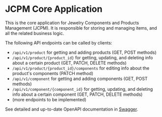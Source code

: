 # JCPM Core Application

This is the core application for Jewelry Components and Products Management (JCPM).
It is responsible for storing and managing items, and all the related business logic.

The following API endpoints can be called by clients:
* ```/api/v1/product``` for getting and adding products (GET, POST methods)
* ```/api/v1/product/{product_id}``` for getting, updating, and deleting info about 
a certain product (GET, PATCH, DELETE methods)
* ```/api/v1/product/{product_id}/components``` for editing info about 
the product's components (PATCH method)
* ```/api/v1/component``` for getting and adding components (GET, POST methods)
* ```/api/v1/component/{component_id}``` for getting, updating, and deleting info about 
a certain component (GET, PATCH, DELETE methods)
* (more endpoints to be implemented)

See detailed and up-to-date OpenAPI documentation in [Swagger](http://localhost:8080/api/v1/docs/swagger.html). 